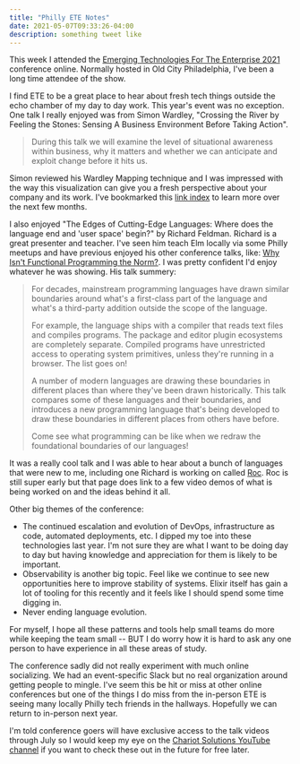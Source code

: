 ```yaml
---
title: "Philly ETE Notes"
date: 2021-05-07T09:33:26-04:00
description: something tweet like
---
```


This week I attended the [Emerging Technologies For The Enterprise 2021](https://2021.phillyemergingtech.com/) conference online. Normally hosted in Old City Philadelphia, I've been a long time attendee of the show. 

I find ETE to be a great place to hear about fresh tech things outside the echo chamber of my day to day work. This year's event was no exception. One talk I really enjoyed was from Simon Wardley, "Crossing the River by Feeling the Stones: Sensing A Business Environment Before Taking Action".

> During this talk we will examine the level of situational awareness within business, why it matters and whether we can anticipate and exploit change before it hits us.

Simon reviewed his Wardley Mapping technique and I was impressed with the way this visualization can give you a fresh perspective about your company and its work. I've bookmarked this [link index](https://list.wardleymaps.com/) to learn more over the next few months.

I also enjoyed "The Edges of Cutting-Edge Languages: Where does the language end and 'user space' begin?" by Richard Feldman. Richard is a great presenter and teacher. I've seen him teach Elm locally via some Philly meetups and have previous enjoyed his other conference talks, like: [Why Isn't Functional Programming the Norm?](https://www.youtube.com/watch?v=QyJZzq0v7Z4). I was pretty confident I'd enjoy whatever he was showing. His talk summery:

> For decades, mainstream programming languages have drawn similar boundaries around what's a first-class part of the language and what's a third-party addition outside the scope of the language.
> 
> For example, the language ships with a compiler that reads text files and compiles programs. The package and editor plugin ecosystems are completely separate. Compiled programs have unrestricted access to operating system primitives, unless they're running in a browser. The list goes on!
> 
> A number of modern languages are drawing these boundaries in different places than where they've been drawn historically. This talk compares some of these languages and their boundaries, and introduces a new programming language that's being developed to draw these boundaries in different places from others have before.
> 
> Come see what programming can be like when we redraw the foundational boundaries of our languages!

It was a really cool talk and I was able to hear about a bunch of languages that were new to me, including one Richard is working on called [Roc](https://www.roc-lang.org/). Roc is still super early but that page does link to a few video demos of what is being worked on and the ideas behind it all.

Other big themes of the conference:

* The continued escalation and evolution of DevOps, infrastructure as code, automated deployments, etc. I dipped my toe into these technologies last year. I'm not sure they are what I want to be doing day to day but having knowledge and appreciation for them is likely to be important.
* Observability is another big topic. Feel like we continue to see new opportunities here to improve stability of systems. Elixir itself has gain a lot of tooling for this recently and it feels like I should spend some time digging in.
* Never ending language evolution.

For myself, I hope all these patterns and tools help small teams do more while keeping the team small -- BUT I do worry how it is hard to ask any one person to have experience in all these areas of study.

The conference sadly did not really experiment with much online socializing. We had an event-specific Slack but no real organization around getting people to mingle. I've seem this be hit or miss at other online conferences but one of the things I do miss from the in-person ETE is seeing many locally Philly tech friends in the hallways. Hopefully we can return to in-person next year. 

I'm told conference goers will have exclusive access to the talk videos through July so I would keep my eye on the [Chariot Solutions YouTube channel](https://www.youtube.com/user/ChariotSolutions) if you want to check these out in the future for free later.